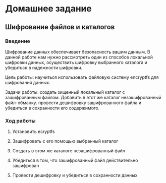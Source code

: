 # Домашнее задание 
## Шифрование файлов и каталогов
### Введение 
Шифрование данных обеспечивает безопасность вашим данным. В данной работе нам нужно рассмотреть один из способов локальной шифровки данных, осуществить шифровку выбранного каталога и убедиться в надежности шифровки. 

Цель работы: научиться использовать файловую систему encryptfs для шифрования данных. 
 
Задачи работы: создать зищенный локальный каталог с защифрованным файлом. Добавить в этот же каталог незашифрованный файл-обманку. провести дешифровку зашифрованного файла и убедиться в сохранности его содержимого. 

### Ход работы

1. Установить ecryptfs

2. Зашифровать с его помощью выбранный каталог

3. Создать в этом же каталоге незашифрованный файл

4. Убедиться в том, что зашифрованный файл действительно зашифрован

5. Провести дешифровку и убедиться в сохранности данных
